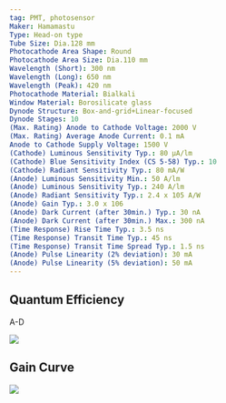 ```yaml
---
tag: PMT, photosensor
Maker: Hamamastu
Type: Head-on type
Tube Size: Dia.128 mm
Photocathode Area Shape: Round
Photocathode Area Size: Dia.110 mm
Wavelength (Short): 300 nm
Wavelength (Long): 650 nm
Wavelength (Peak): 420 nm
Photocathode Material: Bialkali
Window Material: Borosilicate glass
Dynode Structure: Box-and-grid+Linear-focused
Dynode Stages: 10
(Max. Rating) Anode to Cathode Voltage: 2000 V
(Max. Rating) Average Anode Current: 0.1 mA
Anode to Cathode Supply Voltage: 1500 V
(Cathode) Luminous Sensitivity Typ.: 80 μA/lm
(Cathode) Blue Sensitivity Index (CS 5-58) Typ.: 10
(Cathode) Radiant Sensitivity Typ.: 80 mA/W
(Anode) Luminous Sensitivity Min.: 50 A/lm
(Anode) Luminous Sensitivity Typ.: 240 A/lm
(Anode) Radiant Sensitivity Typ.: 2.4 x 105 A/W
(Anode) Gain Typ.: 3.0 x 106
(Anode) Dark Current (after 30min.) Typ.: 30 nA
(Anode) Dark Current (after 30min.) Max.: 300 nA
(Time Response) Rise Time Typ.: 3.5 ns
(Time Response) Transit Time Typ.: 45 ns
(Time Response) Transit Time Spread Typ.: 1.5 ns
(Anode) Pulse Linearity (2% deviation): 30 mA
(Anode) Pulse Linearity (5% deviation): 50 mA
---
```

## Quantum Efficiency

A-D

![](Pasted%20image%2020240509150220.png)

## Gain Curve

![](Pasted%20image%2020240509150108.png)